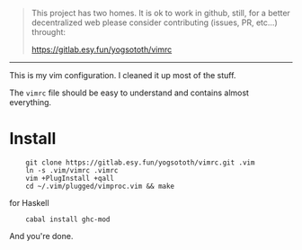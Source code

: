 > This project has two homes.
> It is ok to work in github, still, for a better decentralized web
> please consider contributing (issues, PR, etc...) throught:
>
> https://gitlab.esy.fun/yogsototh/vimrc

---


This is my vim configuration. I cleaned it up most of the stuff.

The `vimrc` file should be easy to understand and contains almost everything.

# Install

        git clone https://gitlab.esy.fun/yogsototh/vimrc.git .vim
        ln -s .vim/vimrc .vimrc
        vim +PlugInstall +qall
        cd ~/.vim/plugged/vimproc.vim && make

for Haskell

        cabal install ghc-mod

And you're done.
